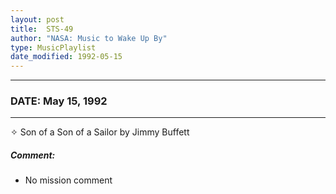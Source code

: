 ```yaml
---
layout: post
title:  STS-49
author: "NASA: Music to Wake Up By"
type: MusicPlaylist
date_modified: 1992-05-15
---
```


----
### DATE: May 15, 1992
----
✧ Son of a Son of a Sailor by Jimmy Buffett

##### Comment:
* No mission comment
